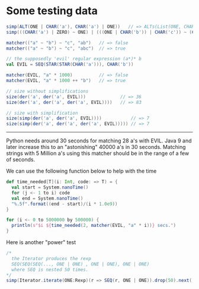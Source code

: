 # Some testing data
```scala
simp(ALT(ONE | CHAR('a'), CHAR('a') | ONE))   // => ALTs(List(ONE, CHAR(a)))
simp(((CHAR('a') | ZERO) ~ ONE) | (((ONE | CHAR('b')) | CHAR('c')) ~ (CHAR('d') ~ ZERO)))   // => CHAR(a)

matcher(("a" ~ "b") ~ "c", "ab")   // => false
matcher(("a" ~ "b") ~ "c", "abc")  // => true

// the supposedly 'evil' regular expression (a*)* b
val EVIL = SEQ(STAR(STAR(CHAR('a'))), CHAR('b'))

matcher(EVIL, "a" * 1000)          // => false
matcher(EVIL, "a" * 1000 ++ "b")   // => true

// size without simplifications
size(der('a', der('a', EVIL)))             // => 36
size(der('a', der('a', der('a', EVIL))))   // => 83

// size with simplification
size(simp(der('a', der('a', EVIL))))           // => 7
size(simp(der('a', der('a', der('a', EVIL))))) // => 7
```

---
Python needs around 30 seconds for matching 28 a's with EVIL. Java 9 and later increase this to an "astonishing" 40000 a's in 30 seconds. Matching strings with 5 Million a's using this matcher should be in the range of a few of seconds.

We can use the following function below to help with the time
```scala
def time_needed[T](i: Int, code: => T) = {
  val start = System.nanoTime()
  for (j <- 1 to i) code
  val end = System.nanoTime()
  "%.5f".format((end - start)/(i * 1.0e9))
}

for (i <- 0 to 5000000 by 500000) {
  println(s"$i ${time_needed(2, matcher(EVIL, "a" * i))} secs.") 
}
```

Here is another "power" test
```scala
/*
  the Iterator produces the rexp
  SEQ(SEQ(SEQ(..., ONE | ONE) , ONE | ONE), ONE | ONE)
  where SEQ is nested 50 times.
*/
simp(Iterator.iterate(ONE:Rexp)(r => SEQ(r, ONE | ONE)).drop(50).next()) == ONE
```
